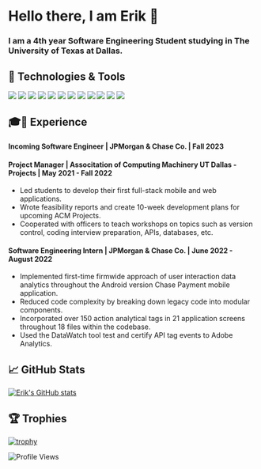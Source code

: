 # Hello there, I am Erik 👋

### I am a 4th year Software Engineering Student studying in The University of Texas at Dallas. 

## 🔧 Technologies & Tools
![](https://img.shields.io/badge/mac%20os-000000?style=for-the-badge&logo=apple&logoColor=white)
![](https://img.shields.io/badge/Linux-FCC624?style=for-the-badge&logo=linux&logoColor=black)
![](https://img.shields.io/badge/Visual_Studio_Code-0078D4?style=for-the-badge&logo=visual%20studio%20code&logoColor=white)
![](https://img.shields.io/badge/C%2B%2B-00599C?style=for-the-badge&logo=c%2B%2B&logoColor=white)
![](https://img.shields.io/badge/Java-ED8B00?style=for-the-badge&logo=java&logoColor=white)
![](https://img.shields.io/badge/Dart-0175C2?style=for-the-badge&logo=dart&logoColor=white)
![](https://img.shields.io/badge/Kotlin-0095D5?&style=for-the-badge&logo=kotlin&logoColor=white)
![](https://img.shields.io/badge/JavaScript-F7DF1E?style=for-the-badge&logo=javascript&logoColor=black)
![](https://img.shields.io/badge/Python-14354C?style=for-the-badge&logo=python&logoColor=white)
![](https://img.shields.io/badge/Jenkins-D24939?style=for-the-badge&logo=Jenkins&logoColor=white)
![](https://img.shields.io/badge/Flutter-02569B?style=for-the-badge&logo=flutter&logoColor=white)
![](https://img.shields.io/badge/Node.js-43853D?style=for-the-badge&logo=node.js&logoColor=white)

## 🎓💼 Experience 
#### Incoming Software Engineer | JPMorgan & Chase Co. | Fall 2023 <br>
#### Project Manager | Associtation of Computing Machinery UT Dallas - Projects | May 2021 - Fall 2022
- Led students to develop their first full-stack mobile and web applications.
- Wrote feasibility reports and create 10-week development plans for upcoming ACM Projects.
- Cooperated with officers to teach workshops on topics such as version control, coding interview preparation, APIs, databases, etc.
#### Software Engineering Intern | JPMorgan & Chase Co. | June 2022 - August 2022
- Implemented first-time firmwide approach of user interaction data analytics throughout the Android version Chase Payment mobile application.
- Reduced code complexity by breaking down legacy code into modular components.
- Incorporated over 150 action analytical tags in 21 application screens throughout 18 files within the codebase.
- Used the DataWatch tool test and certify API tag events to Adobe Analytics.

## 📈 GitHub Stats

<a href="http://www.github.com/tarzerk"><img src="https://github-readme-stats.vercel.app/api?username=tarzerk&show_icons=true&hide=&count_private=true&title_color=14b8a6&text_color=ffffff&icon_color=ffffff&bg_color=1c1917&hide_border=true&show_icons=true" alt="Erik's GitHub stats" /></a>

## 🏆 Trophies

[![trophy](https://github-profile-trophy.vercel.app/?username=tarzerk&theme=nord&column=7)](https://github.com/ryo-ma/github-profile-trophy)

![Profile Views](https://visitor-badge.laobi.icu/badge?page_id=zhenye-na.tarzerk)
